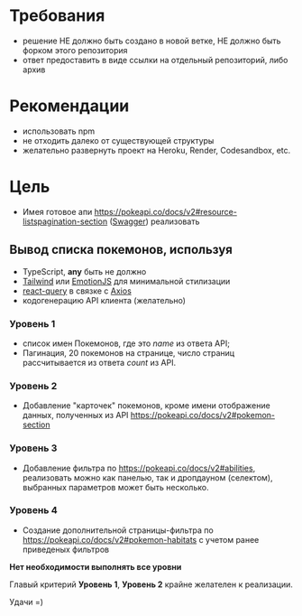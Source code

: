 # Требования

- решение НЕ должно быть создано в новой ветке, НЕ должно быть форком этого репозитория
- ответ предоставить в виде ссылки на отдельный репозиторий, либо архив

# Рекомендации

- использовать npm
- не отходить далеко от существующей структуры
- желательно развернуть проект на Heroku, Render, Codesandbox, etc.

# Цель

- Имея готовое апи https://pokeapi.co/docs/v2#resource-listspagination-section ([Swagger](https://api.swaggerhub.com/apis/pawelwelfle/PokemonApi/3.0.0)) реализовать

## Вывод списка покемонов, используя

- TypeScript, **any** быть не должно
- [Tailwind](https://tailwindcss.com/) или [EmotionJS](https://emotion.sh/docs/styled) для минимальной стилизации
- [react-query](https://tanstack.com/query) в связке с [Axios](https://github.com/axios/axios)
- кодогенерацию API клиента (желательно)

### Уровень 1

- список имен Покемонов, где это _name_ из ответа API;
- Пагинация, 20 покемонов на странице, число страниц рассчитывается из ответа _count_ из API.

### Уровень 2

- Добавление "карточек" покемонов, кроме имени отображение данных, полученных из API https://pokeapi.co/docs/v2#pokemon-section

### Уровень 3

- Добавление фильтра по https://pokeapi.co/docs/v2#abilities, реализовать можно как панелью, так и дропдауном (селектом), выбранных параметров может быть несколько.

### Уровень 4

- Создание дополнительной страницы-фильтра по https://pokeapi.co/docs/v2#pokemon-habitats с учетом ранее приведеных фильтров

**Нет необходимости выполнять все уровни**

Главый критерий **Уровень 1**, **Уровень 2** крайне желателен к реализации.

Удачи =)
